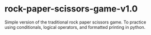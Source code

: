 # rock-paper-scissors-game-v1.0
Simple version of the traditional rock paper scissors game. 
To practice using conditionals, logical operators, and formatted printing in python.
